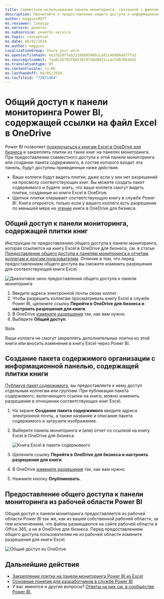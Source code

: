 ```yaml
---
title: Совместное использование панели мониторинга, связанной с файлом Excel в OneDrive, в Power BI
description: Прочитайте о предоставлении общего доступа к информационной панели, подключенной к книге Excel в OneDrive для бизнеса, с плитками, закрепленными из этой книги.
author: maggiesMSFT
ms.reviewer: lukaszp
ms.service: powerbi
ms.subservice: powerbi-service
ms.topic: conceptual
ms.date: 08/02/2018
ms.author: maggies
LocalizationGroup: Share your work
ms.openlocfilehash: ee32d10ffeb22160b054661ca91c46890a877fa3
ms.sourcegitcommit: 7aa0136f93f88516f97ddd8031ccac5d07863b92
ms.translationtype: HT
ms.contentlocale: ru-RU
ms.lasthandoff: 05/05/2020
ms.locfileid: "73871464"
---
```

# <a name="share-a-power-bi-dashboard-that-links-to-an-excel-file-in-onedrive"></a>Общий доступ к панели мониторинга Power BI, содержащей ссылки на файл Excel в OneDrive
Power BI позволяет [подключаться к книгам Excel в OneDrive для бизнеса](service-excel-workbook-files.md) и закреплять плитки из таких книг на панелях мониторинга. При предоставлении совместного доступа к этой панели мониторинга или создании пакета содержимого, в состав которого входит эта панель, будут доступны приведенные ниже действия.

* Ваши коллеги будут видеть плитки, даже если у них нет разрешений на просмотр соответствующих книг. Вы можете создать пакет содержимого и будете знать, что ваши коллеги смогут видеть плитки, созданные из книги Excel в OneDrive.
* Щелчок плитки открывает соответствующую книгу в службе Power BI. Книга откроется, только если у вашего коллеги есть разрешение по меньшей мере на [чтение](https://support.office.com/article/Share-documents-or-folders-in-Office-365-1fe37332-0f9a-4719-970e-d2578da4941c) книги в OneDrive для бизнеса.

## <a name="share-a-dashboard-that-contains-workbook-tiles"></a>Общий доступ к панели мониторинга, содержащей плитки книг
Инструкции по предоставлению общего доступа к панели мониторинга, которая ссылается на книгу Excel в OneDrive для бизнеса, см. в статье [Предоставление общего доступа к панелям мониторинга и отчетам коллегам и другим пользователям](service-share-dashboards.md). Отличие в том, что перед предоставлением общего доступа вы сможете изменить разрешения для соответствующей книги Excel.

  ![Диалоговое окно предоставления общего доступа к панели мониторинга](media/service-share-dashboard-that-links-to-excel-onedrive/pbi_share_workbk.png)

1. Введите адреса электронной почты своих коллег.
2. Чтобы разрешить коллегам просматривать книгу Excel в службе Power BI, щелкните ссылку **Перейти в OneDrive для бизнеса и настроить разрешения для книги**.
3. В OneDrive [измените разрешения](https://support.office.com/article/Share-files-and-folders-and-change-permissions-9fcc2f7d-de0c-4cec-93b0-a82024800c07) так, как вам нужно.
4. Выберите **Общий доступ**.

>[!NOTE]
>Ваши коллеги не смогут закреплять дополнительные плитки из этой книги или вносить изменения в книгу Excel через Power BI.
> 
> 

## <a name="create-an-organizational-content-pack-with-a-dashboard-that-contains-workbook-tiles"></a>Создание пакета содержимого организации с информационной панелью, содержащей плитки книги
[Публикуя пакет содержимого](service-organizational-content-pack-create-and-publish.md), вы предоставляете к нему доступ отдельным коллегам или группам. При публикации пакета содержимого, включающего ссылки на книги, можно изменить разрешения в отношении соответствующих книг Excel.

1. На экране **Создание пакета содержимого** введите адреса электронной почты, а также название и описание пакета содержимого и загрузите изображение.
2. Выберите панель мониторинга и (или) отчет со ссылкой на книгу Excel в OneDrive для бизнеса.
   
    ![Книга Excel в пакете содержимого](media/service-share-dashboard-that-links-to-excel-onedrive/pbi_contpack_workbk.png)
3. Щелкните ссылку **Перейти в OneDrive для бизнеса и настроить разрешения для книги**.
4. В OneDrive [измените разрешения](https://support.office.com/article/Share-files-and-folders-and-change-permissions-9fcc2f7d-de0c-4cec-93b0-a82024800c07) так, как вам нужно.
5. Нажмите кнопку **Опубликовать**.

## <a name="share-a-dashboard-from-a-power-bi-workspace"></a>Предоставление общего доступа к панели мониторинга из рабочей области Power BI
Общий доступ к панели мониторинга предоставляется из рабочей области Power BI так же, как из вашей собственной рабочей области, за тем исключением, что файлы размещаются на сайте рабочей области в Office 365, а не в OneDrive для бизнеса. Перед предоставлением общего доступа пользователям не из рабочей области измените разрешения для книги Excel.

![Общий доступ из OneDrive](media/service-share-dashboard-that-links-to-excel-onedrive/pbi_onedriveshare.png)

## <a name="next-steps"></a>Дальнейшие действия
* [Закрепление плитки на панели мониторинга Power BI из Excel](service-dashboard-pin-tile-from-excel.md)
* [Основные понятия для разработчиков в службе Power BI](service-basic-concepts.md)
* У вас имеются и другие вопросы? [Ответы на них см. в сообществе Power BI.](https://community.powerbi.com/)

